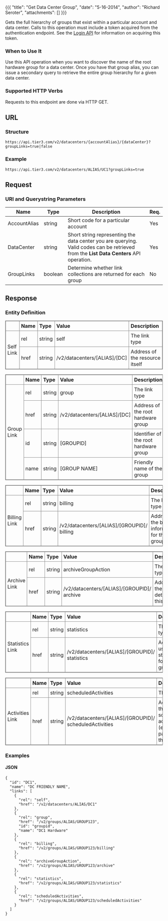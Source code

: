 {{{
  "title": "Get Data Center Group",
  "date": "5-16-2014",
  "author": "Richard Seroter",
  "attachments": []
}}}

Gets the full hierarchy of groups that exist within a particular account and data center. Calls to this operation must include a token acquired from the authentication endpoint. See the <a href="/api-docs/v2#authentication-login">Login API</a> for information on acquiring this token.

### When to Use It

Use this API operation when you want to discover the name of the root hardware group for a data center. Once you have that group alias, you can issue a secondary query to retrieve the entire group hierarchy for a given data center.

### Supported HTTP Verbs

Requests to this endpoint are done via HTTP GET.

## URL

### Structure

    https://api.tier3.com/v2/datacenters/{accountAlias}/{dataCenter}?groupLinks=true|false

### Example

    https://api.tier3.com/v2/datacenters/ALIAS/UC1?groupLinks=true

## Request

### URI and Querystring Parameters

<table>
  <thead>
    <tr>
      <th>Name</th>
      <th>Type</th>
      <th>Description</th>
      <th>Req.</th>
    </tr>
  </thead>
  <tbody>
    <tr>
      <td>AccountAlias</td>
      <td>string</td>
      <td>Short code for a particular account</td>
      <td>Yes</td>
    </tr>
    <tr>
      <td>DataCenter</td>
      <td>string</td>
      <td>Short string representing the data center you are querying. Valid codes can be retrieved from the&nbsp;<strong>List Data Centers</strong> API operation.</td>
      <td>Yes</td>
    </tr>
    <tr>
      <td>GroupLinks</td>
      <td>boolean</td>
      <td>Determine whether link collections are returned for each group</td>
      <td>No</td>
    </tr>
  </tbody>
</table>

## Response

### Entity Definition

<table style="border: 1px solid gray; border-collapse: collapse;">
<tbody>
<tr>
<td style="padding: 5px 5px 5px 5px; border: 1px solid gray;" width="100"><strong>&nbsp;</strong></td>
<td style="padding: 5px 5px 5px 5px; border: 1px solid gray;" width="100"><strong>Name</strong></td>
<td style="padding: 5px 5px 5px 5px; border: 1px solid gray;" width="75"><strong>Type</strong></td>
<td style="padding: 5px 5px 5px 5px; border: 1px solid gray;" width="250"><strong>Value</strong></td>
<td style="padding: 5px 5px 5px 5px; border: 1px solid gray;" width="300"><strong>Description</strong></td>
</tr>
<tr>
<td style="padding: 5px 5px 5px 5px; border: 1px solid gray;" rowspan="2">Self Link</td>
<td style="padding: 5px 5px 5px 5px; border: 1px solid gray;">rel</td>
<td style="padding: 5px 5px 5px 5px; border: 1px solid gray;">string</td>
<td style="padding: 5px 5px 5px 5px; border: 1px solid gray;">self</td>
<td style="padding: 5px 5px 5px 5px; border: 1px solid gray;">The link type</td>
</tr>
<tr>
<td style="padding: 5px 5px 5px 5px; border: 1px solid gray;">href</td>
<td style="padding: 5px 5px 5px 5px; border: 1px solid gray;">string</td>
<td style="padding: 5px 5px 5px 5px; border: 1px solid gray;">/v2/datacenters/[ALIAS]/[DC]</td>
<td style="padding: 5px 5px 5px 5px; border: 1px solid gray;">Address of the resource itself</td>
</tr>
</tbody>
</table>

<table style="border: 1px solid gray; border-collapse: collapse;">
<tbody>
<tr>
<td style="padding: 5px 5px 5px 5px; border: 1px solid gray;" width="100"><strong>&nbsp;</strong></td>
<td style="padding: 5px 5px 5px 5px; border: 1px solid gray;" width="100"><strong>Name</strong></td>
<td style="padding: 5px 5px 5px 5px; border: 1px solid gray;" width="75"><strong>Type</strong></td>
<td style="padding: 5px 5px 5px 5px; border: 1px solid gray;" width="250"><strong>Value</strong></td>
<td style="padding: 5px 5px 5px 5px; border: 1px solid gray;" width="300"><strong>Description</strong></td>
</tr>
<tr>
<td style="padding: 5px 5px 5px 5px; border: 1px solid gray;" rowspan="4">Group Link</td>
<td style="padding: 5px 5px 5px 5px; border: 1px solid gray;">rel</td>
<td style="padding: 5px 5px 5px 5px; border: 1px solid gray;">string</td>
<td style="padding: 5px 5px 5px 5px; border: 1px solid gray;">group</td>
<td style="padding: 5px 5px 5px 5px; border: 1px solid gray;">The link type</td>
</tr>
<tr>
<td style="padding: 5px 5px 5px 5px; border: 1px solid gray;">href</td>
<td style="padding: 5px 5px 5px 5px; border: 1px solid gray;">string</td>
<td style="padding: 5px 5px 5px 5px; border: 1px solid gray;">/v2/datacenters/[ALIAS]/[DC]</td>
<td style="padding: 5px 5px 5px 5px; border: 1px solid gray;">Address of the root hardware group</td>
</tr>
<tr>
<td style="padding: 5px 5px 5px 5px; border: 1px solid gray;">id</td>
<td style="padding: 5px 5px 5px 5px; border: 1px solid gray;">string</td>
<td style="padding: 5px 5px 5px 5px; border: 1px solid gray;">[GROUPID]</td>
<td style="padding: 5px 5px 5px 5px; border: 1px solid gray;">Identifier of the root hardware group</td>
</tr>
<tr>
<td style="padding: 5px 5px 5px 5px; border: 1px solid gray;">name</td>
<td style="padding: 5px 5px 5px 5px; border: 1px solid gray;">string</td>
<td style="padding: 5px 5px 5px 5px; border: 1px solid gray;">[GROUP NAME]</td>
<td style="padding: 5px 5px 5px 5px; border: 1px solid gray;">Friendly name of the group</td>
</tr>
</tbody>
</table>

<table style="border: 1px solid gray; border-collapse: collapse;">
<tbody>
<tr>
<td style="padding: 5px 5px 5px 5px; border: 1px solid gray;" width="100"><strong>&nbsp;</strong></td>
<td style="padding: 5px 5px 5px 5px; border: 1px solid gray;" width="100"><strong>Name</strong></td>
<td style="padding: 5px 5px 5px 5px; border: 1px solid gray;" width="75"><strong>Type</strong></td>
<td style="padding: 5px 5px 5px 5px; border: 1px solid gray;" width="250"><strong>Value</strong></td>
<td style="padding: 5px 5px 5px 5px; border: 1px solid gray;" width="300"><strong>Description</strong></td>
</tr>
<tr>
<td style="padding: 5px 5px 5px 5px; border: 1px solid gray;" rowspan="2">Billing Link</td>
<td style="padding: 5px 5px 5px 5px; border: 1px solid gray;">rel</td>
<td style="padding: 5px 5px 5px 5px; border: 1px solid gray;">string</td>
<td style="padding: 5px 5px 5px 5px; border: 1px solid gray;">billing</td>
<td style="padding: 5px 5px 5px 5px; border: 1px solid gray;">The link type</td>
</tr>
<tr>
<td style="padding: 5px 5px 5px 5px; border: 1px solid gray;">href</td>
<td style="padding: 5px 5px 5px 5px; border: 1px solid gray;">string</td>
<td style="padding: 5px 5px 5px 5px; border: 1px solid gray;">/v2/datacenters/[ALIAS]/[GROUPID]/<br>billing</td>
<td style="padding: 5px 5px 5px 5px; border: 1px solid gray;">Address of the billing information for the group</td>
</tr>
</tbody>
</table>

<table style="border: 1px solid gray; border-collapse: collapse;">
<tbody>
<tr>
<td style="padding: 5px 5px 5px 5px; border: 1px solid gray;" width="100"><strong>&nbsp;</strong></td>
<td style="padding: 5px 5px 5px 5px; border: 1px solid gray;" width="100"><strong>Name</strong></td>
<td style="padding: 5px 5px 5px 5px; border: 1px solid gray;" width="75"><strong>Type</strong></td>
<td style="padding: 5px 5px 5px 5px; border: 1px solid gray;" width="250"><strong>Value</strong></td>
<td style="padding: 5px 5px 5px 5px; border: 1px solid gray;" width="300"><strong>Description</strong></td>
</tr>
<tr>
<td style="padding: 5px 5px 5px 5px; border: 1px solid gray;" rowspan="2">Archive Link</td>
<td style="padding: 5px 5px 5px 5px; border: 1px solid gray;">rel</td>
<td style="padding: 5px 5px 5px 5px; border: 1px solid gray;">string</td>
<td style="padding: 5px 5px 5px 5px; border: 1px solid gray;">archiveGroupAction</td>
<td style="padding: 5px 5px 5px 5px; border: 1px solid gray;">The link type</td>
</tr>
<tr>
<td style="padding: 5px 5px 5px 5px; border: 1px solid gray;">href</td>
<td style="padding: 5px 5px 5px 5px; border: 1px solid gray;">string</td>
<td style="padding: 5px 5px 5px 5px; border: 1px solid gray;"><span data-mce-mark="1">/v2/datacenters/[ALIAS]/[GROUPID]/</span><br><span data-mce-mark="1">archive</span></td>
<td style="padding: 5px 5px 5px 5px; border: 1px solid gray;">Address of the archive details for this group</td>
</tr>
</tbody>
</table>

<table style="border: 1px solid gray; border-collapse: collapse;">
<tbody>
<tr>
<td style="padding: 5px 5px 5px 5px; border: 1px solid gray;" width="100"><strong>&nbsp;</strong></td>
<td style="padding: 5px 5px 5px 5px; border: 1px solid gray;" width="100"><strong>Name</strong></td>
<td style="padding: 5px 5px 5px 5px; border: 1px solid gray;" width="75"><strong>Type</strong></td>
<td style="padding: 5px 5px 5px 5px; border: 1px solid gray;" width="250"><strong>Value</strong></td>
<td style="padding: 5px 5px 5px 5px; border: 1px solid gray;" width="300"><strong>Description</strong></td>
</tr>
<tr>
<td style="padding: 5px 5px 5px 5px; border: 1px solid gray;" rowspan="2">Statistics Link</td>
<td style="padding: 5px 5px 5px 5px; border: 1px solid gray;">rel</td>
<td style="padding: 5px 5px 5px 5px; border: 1px solid gray;">string</td>
<td style="padding: 5px 5px 5px 5px; border: 1px solid gray;">statistics</td>
<td style="padding: 5px 5px 5px 5px; border: 1px solid gray;">The link type</td>
</tr>
<tr>
<td style="padding: 5px 5px 5px 5px; border: 1px solid gray;">href</td>
<td style="padding: 5px 5px 5px 5px; border: 1px solid gray;">string</td>
<td style="padding: 5px 5px 5px 5px; border: 1px solid gray;"><span data-mce-mark="1">/v2/datacenters/[ALIAS]/[GROUPID]/</span><br><span data-mce-mark="1">statistics</span></td>
<td style="padding: 5px 5px 5px 5px; border: 1px solid gray;">Address of usage statistics for this group</td>
</tr>
</tbody>
</table>

<table style="border: 1px solid gray; border-collapse: collapse;">
<tbody>
<tr>
<td style="padding: 5px 5px 5px 5px; border: 1px solid gray;" width="100"><strong>&nbsp;</strong></td>
<td style="padding: 5px 5px 5px 5px; border: 1px solid gray;" width="100"><strong>Name</strong></td>
<td style="padding: 5px 5px 5px 5px; border: 1px solid gray;" width="75"><strong>Type</strong></td>
<td style="padding: 5px 5px 5px 5px; border: 1px solid gray;" width="250"><strong>Value</strong></td>
<td style="padding: 5px 5px 5px 5px; border: 1px solid gray;" width="300"><strong>Description</strong></td>
</tr>
<tr>
<td style="padding: 5px 5px 5px 5px; border: 1px solid gray;" rowspan="2">Activities Link</td>
<td style="padding: 5px 5px 5px 5px; border: 1px solid gray;">rel</td>
<td style="padding: 5px 5px 5px 5px; border: 1px solid gray;">string</td>
<td style="padding: 5px 5px 5px 5px; border: 1px solid gray;">scheduledActivities</td>
<td style="padding: 5px 5px 5px 5px; border: 1px solid gray;">The link type</td>
</tr>
<tr>
<td style="padding: 5px 5px 5px 5px; border: 1px solid gray;">href</td>
<td style="padding: 5px 5px 5px 5px; border: 1px solid gray;">string</td>
<td style="padding: 5px 5px 5px 5px; border: 1px solid gray;"><span data-mce-mark="1">/v2/datacenters/[ALIAS]/[GROUPID]/</span><br><span data-mce-mark="1">scheduledActivities</span></td>
<td style="padding: 5px 5px 5px 5px; border: 1px solid gray;">Address of the scheduled activities <br>(e.g.&nbsp;<span>restarts, pause) for this group</span></td>
</tr>
</tbody>
</table>

### Examples

#### JSON

    {
      "id": "DC1",
      "name": "DC FRIENDLY NAME",
      "links": [
        {
          "rel": "self",
          "href": "/v2/datacenters/ALIAS/DC1"
        },
        {
          "rel": "group",
          "href": "/v2/groups/ALIAS/GROUP123",
          "id": "groupid",
          "name": "DC1 Hardware"
        },
        {
          "rel": "billing",
          "href": "/v2/groups/ALIAS/GROUP123/billing"
        },
        {
          "rel": "archiveGroupAction",
          "href": "/v2/groups/ALIAS/GROUP123/archive"
        },
        {
          "rel": "statistics",
          "href": "/v2/groups/ALIAS/GROUP123/statistics"
        },
        {
          "rel": "scheduledActivities",
          "href": "/v2/groups/ALIAS/GROUP123/scheduledActivities"
        }
      ]
    }
